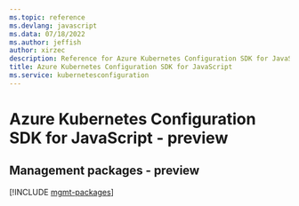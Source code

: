 ```yaml
---
ms.topic: reference
ms.devlang: javascript
ms.data: 07/18/2022
ms.author: jeffish
author: xirzec
description: Reference for Azure Kubernetes Configuration SDK for JavaScript
title: Azure Kubernetes Configuration SDK for JavaScript
ms.service: kubernetesconfiguration
---
```

# Azure Kubernetes Configuration SDK for JavaScript - preview

## Management packages - preview
[!INCLUDE [mgmt-packages](kubernetes-configuration-mgmt-index.md)]
